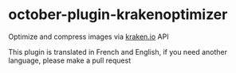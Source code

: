 # october-plugin-krakenoptimizer
Optimize and compress images via [kraken.io](https://kraken.io/?ref=566abe3a4e85) API

This plugin is translated in French and English, if you need another language, please make a pull request
